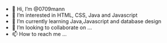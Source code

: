 - 👋 Hi, I’m @0709mann
- 👀 I’m interested in HTML, CSS, Java and Javascript
- 🌱 I’m currently learning Java,Javascript and database design
- 💞️ I’m looking to collaborate on ...
- 📫 How to reach me ...

<!---
0709mann/0709mann is a ✨ special ✨ repository because its `README.md` (this file) appears on your GitHub profile.
You can click the Preview link to take a look at your changes.
--->
